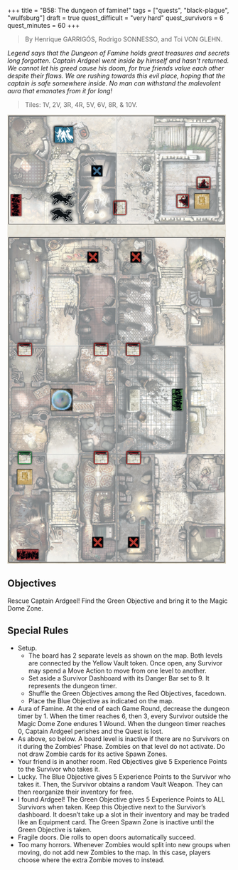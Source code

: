 +++
title = "B58: The dungeon of famine!"
tags = ["quests", "black-plague", "wulfsburg"]
draft = true
quest_difficult = "very hard"
quest_survivors = 6
quest_minutes = 60
+++

> By Henrique GARRIGÓS, Rodrigo SONNESSO, and Toi VON GLEHN.

*Legend says that the Dungeon of Famine holds great treasures and secrets long forgotten. Captain Ardgeel went inside by himself and hasn’t returned. We cannot let his greed cause his doom, for true friends value each other despite their flaws. We are rushing towards this evil place, hoping that the captain is safe somewhere inside. No man can withstand the malevolent aura that emanates from it for long!*

> Tiles: 1V, 2V, 3R, 4R, 5V, 6V, 8R, & 10V.

![mapa](./zombicide-b58-map.png)

## Objectives
Rescue Captain Ardgeel! Find the Green Objective and bring it to the Magic Dome Zone.

## Special Rules
- Setup.
    - The board has 2 separate levels as shown on the map. Both levels are connected by the Yellow Vault token. Once open, any Survivor may spend a Move Action to move from one level to another.
    - Set aside a Survivor Dashboard with its Danger Bar set to 9. It represents the dungeon timer.
    - Shuffle the Green Objectives among the Red Objectives, facedown.
    - Place the Blue Objective as indicated on the map.
- Aura of Famine. At the end of each Game Round, decrease the dungeon timer by 1. When the timer reaches 6, then 3, every Survivor outside the Magic Dome Zone endures 1 Wound. When the dungeon timer reaches 0, Captain Ardgeel perishes and the Quest is lost.
- As above, so below. A board level is inactive if there are no Survivors on it during the Zombies’ Phase. Zombies on that level do not activate. Do not draw Zombie cards for its active Spawn Zones.
- Your friend is in another room. Red Objectives give 5 Experience Points to the Survivor who takes it.
- Lucky. The Blue Objective gives 5 Experience Points to the Survivor who takes it. Then, the Survivor obtains a random Vault Weapon. They can then reorganize their inventory for free.
- I found Ardgeel! The Green Objective gives 5 Experience Points to ALL Survivors when taken. Keep this Objective next to the Survivor’s dashboard. It doesn’t take up a slot in their inventory and may be traded like an Equipment card. The Green Spawn Zone is inactive until the Green Objective is taken.
- Fragile doors. Die rolls to open doors automatically succeed.
- Too many horrors. Whenever Zombies would split into new groups when moving, do not add new Zombies to the map. In this case, players choose where the extra Zombie moves to instead.
